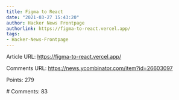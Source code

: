 ```yaml
---
title: Figma to React
date: "2021-03-27 15:43:20"
author: Hacker News Frontpage
authorlink: https://figma-to-react.vercel.app/
tags:
- Hacker-News-Frontpage
---
```


<p>Article URL: <a href="https://figma-to-react.vercel.app/">https://figma-to-react.vercel.app/</a></p>
<p>Comments URL: <a href="https://news.ycombinator.com/item?id=26603097">https://news.ycombinator.com/item?id=26603097</a></p>
<p>Points: 279</p>
<p># Comments: 83</p>
